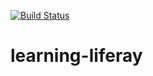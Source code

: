 [![Build Status](https://travis-ci.org/ericminio/learning-liferay.svg?branch=master)](https://travis-ci.org/ericminio/learning-liferay)

# learning-liferay

